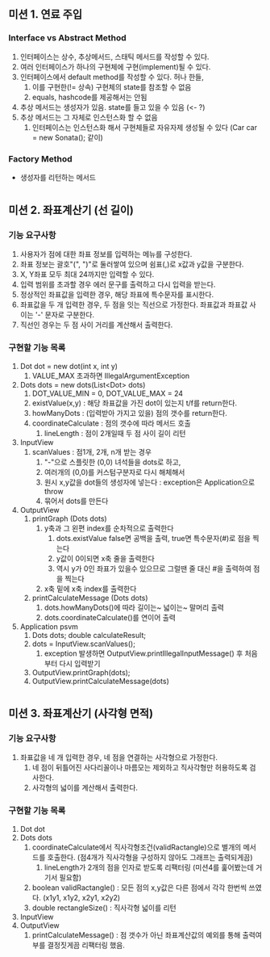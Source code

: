 
## 미션 1. 연료 주입
### Interface vs Abstract Method
1. 인터페이스는 상수, 추상메서드, 스태틱 메서드를 작성할 수 있다.
2. 여러 인터페이스가 하나의 구현체에 구현(implement)될 수 있다.
3. 인터페이스에서 default method를 작성할 수 있다. 허나 한들,
   1. 이를 구현한(!= 상속) 구현체의 state를 참조할 수 없음
   2. equals, hashcode를 제공해서는 안됨
4. 추상 메서드는 생성자가 있음. state를 들고 있을 수 있음 (<- ?)
5. 추상 메서드는 그 자체로 인스턴스화 할 수 없음
   1. 인터페이스는 인스턴스화 해서 구현체들로 자유자제 생성될 수 있다 (Car car = new Sonata(); 같이)

### Factory Method
* 생성자를 리턴하는 메서드
#

## 미션 2. 좌표계산기 (선 길이)
### 기능 요구사항
1. 사용자가 점에 대한 좌표 정보를 입력하는 메뉴를 구성한다.
2. 좌표 정보는 괄호"(", ")"로 둘러쌓여 있으며 쉼표(,)로 x값과 y값을 구분한다.
3. X, Y좌표 모두 최대 24까지만 입력할 수 있다.
4. 입력 범위를 초과할 경우 에러 문구를 출력하고 다시 입력을 받는다.
5. 정상적인 좌표값을 입력한 경우, 해당 좌표에 특수문자를 표시한다.
6. 좌표값을 두 개 입력한 경우, 두 점을 잇는 직선으로 가정한다. 좌표값과 좌표값 사이는 '-' 문자로 구분한다.
7. 직선인 경우는 두 점 사이 거리를 계산해서 출력한다.

### 구현할 기능 목록
1. Dot dot = new dot(int x, int y)
   1. VALUE_MAX 초과하면 IllegalArgumentException
2. Dots dots = new dots(List$<$Dot$>$ dots)
   1. DOT_VALUE_MIN = 0, DOT_VALUE_MAX = 24
   2. existValue(x,y) : 해당 좌표값을 가진 dot이 있는지 t/f를 return한다.
   3. howManyDots : (입력받아 가지고 있을) 점의 갯수를 return한다.
   4. coordinateCalculate : 점의 갯수에 따라 메서드 호출
      1. lineLength : 점이 2개일때 두 점 사이 길이 리턴
3. InputView
   1. scanValues : 점1개, 2개, n개 받는 경우
      1. "-"으로 스플릿한 (0,0) 녀석들을 dots로 하고,
      2. 여러개의 (0,0)를 커스텀구분자로 다시 해체해서
      3. 원시 x,y값을 dot들의 생성자에 넣는다 : exception은 Application으로 throw
      4. 묶어서 dots를 만든다
4. OutputView
   1. printGraph (Dots dots)
      1. y축과 그 왼편 index를 순차적으로 출력한다 
         1. dots.existValue false면 공백을 출력, true면 특수문자(#)로 점을 찍는다
         2. y값이 0이되면 x축 줄을 출력한다
         3. 역시 y가 0인 좌표가 있을수 있으므로 그럴땐 줄 대신 #을 출력하여 점을 찍는다
      2. x축 밑에 x축 index를 출력한다
   2. printCalculateMessage (Dots dots)
      1. dots.howManyDots()에 따라 길이는~ 넓이는~ 말머리 출력
      2. dots.coordinateCalculate()를 연이어 출력
5. Application psvm
   1. Dots dots; double calculateResult;
   2. dots = InputView.scanValues();
      1. exception 발생하면 OutputView.printIllegalInputMessage() 후 처음부터 다시 입력받기
   3. OutputView.printGraph(dots);
   4. OutputView.printCalculateMessage(dots)
#

## 미션 3. 좌표계산기 (사각형 면적)
### 기능 요구사항
1. 좌표값을 네 개 입력한 경우, 네 점을 연결하는 사각형으로 가정한다.
   1. 네 점이 뒤틀어진 사다리꼴이나 마름모는 제외하고 직사각형만 허용하도록 검사한다.
   2. 사각형의 넓이를 계산해서 출력한다.

### 구현할 기능 목록
1. Dot dot
2. Dots dots
   1. coordinateCalculate에서 직사각형조건(validRactangle)으로 별개의 메서드를 호출한다. (점4개가 직사각형을 구성하지 않아도 그래프는 출력되게끔)
      1. lineLength가 2개의 점을 인자로 받도록 리팩터링 (미션4를 훑어봤는데 거기서 필요함)
   2. boolean validRactangle() : 모든 점의 x,y값은 다른 점에서 각각 한번씩 쓰였다. (x1y1, x1y2, x2y1, x2y2)
   3. double rectangleSize() : 직사각형 넓이를 리턴
3. InputView
4. OutputView
   1. printCalculateMessage() : 점 갯수가 아닌 좌표계산값의 예외를 통해 출력여부를 결정짓게끔 리팩터링 했음.
